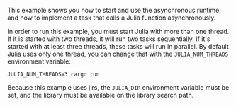 This example shows you how to start and use the asynchronous runtime, and how to implement a task that calls a Julia function asynchronously.

In order to run this example, you must start Julia with more than one thread. If it is started with two threads, it will run two tasks sequentially. If it's started with at least three threads, these tasks will run in parallel. By default Julia uses only one thread, you can change that with the `JULIA_NUM_THREADS` environment variable:

`JULIA_NUM_THREADS=3 cargo run`

Because this example uses jlrs, the `JULIA_DIR` environment variable must be set, and the library must be available on the library search path.
